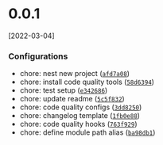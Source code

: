 # 0.0.1
[2022-03-04]

### Configurations

* chore: nest new project ([`afd7a08`](https://gitlab.com/jcpm-checkout/backend/commit/afd7a08a6ce28ac5f223e0f29c9053ce979c057a))
* chore: install code quality tools ([`58d6394`](https://gitlab.com/jcpm-checkout/backend/commit/58d6394f50b5d4161d1dec6deb42db532d2f0e2d))
* chore: test setup ([`e342686`](https://gitlab.com/jcpm-checkout/backend/commit/e34268693cd0c1869c0f255a09a13a84b137a408))
* chore: update readme ([`5c5f832`](https://gitlab.com/jcpm-checkout/backend/commit/5c5f832abb2896a9c34996974d7becc41df94311))
* chore: code quality configs ([`3dd8250`](https://gitlab.com/jcpm-checkout/backend/commit/3dd8250d32d23b1f8957aa266c9c85bdaf4ddaba))
* chore: changelog template ([`1fb0e88`](https://gitlab.com/jcpm-checkout/backend/commit/1fb0e883adddb1932c2582f722cd7ce7264d3810))
* chore: code quality hooks ([`763f929`](https://gitlab.com/jcpm-checkout/backend/commit/763f92951d80dab3796b9b7d1550c7b807ac94c6))
* chore: define module path alias ([`ba98db1`](https://gitlab.com/jcpm-checkout/backend/commit/ba98db191159e6e795e30293c3baefda16303a12))
